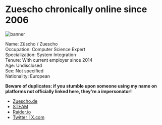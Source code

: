 
# Zuescho chronically online since 2006
![banner](https://zuescho.de/images/resize/about_768x289.png)  

Name: Züscho / Zuescho  
Occupation: Computer Science Expert  
Specialization: System Integration  
Tenure: With current employer since 2014  
Age: Undisclosed  
Sex: Not specified  
Nationality: European  

**Beware of duplicates: if you stumble upon someone using my name on platforms not officially linked here, they're a impersonator!**
- [Zuescho.de](https://zuescho.de)
- [STEAM](https://steamcommunity.com/profiles/76561198001228977)
- [Raider.io](https://raider.io/characters/eu/kazzak/Zueschoo)
- [Twitter | X.com](https://twitter.com/ZueschoYuno)



